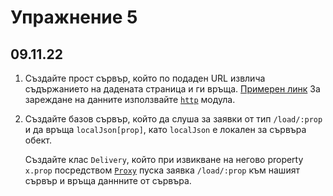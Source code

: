 # Упражнение 5

## 09.11.22

1. Създайте прост сървър, който по подаден URL извлича съдържанието на дадената страница и ги връща.
[Примерен линк](https://www.reddit.com/.rss)
За зареждане на данните използвайте [`http`](https://nodejs.org/api/http.html) модула.

2. Създайте базов сървър, който да слуша за заявки от тип `/load/:prop` и да връща `localJson[prop]`, като `localJson` е локален за сървъра обект.

    Създайте клас `Delivery`, който при извикване на негово property `x.prop` посредством [`Proxy`](https://developer.mozilla.org/en-US/docs/Web/JavaScript/Reference/Global_Objects/Proxy) пуска заявка `/load/:prop` към нашият сървър и връща даннните от сървъра.


<!-- 
**Домашна работа**

В примерното решение на 2ра задача, постигаме целта по асинхронен начин. Решете задачата по синхронен такъв.
-->